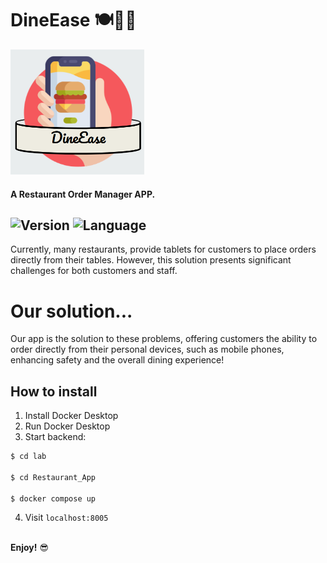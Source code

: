 <p align="center">
   
   # DineEase 🍽️🥢🍚
   <img src="ROM-Application/img/logo.PNG" height="200em">
</p>

#### A Restaurant Order Manager APP.

![Version](https://img.shields.io/badge/Version-0.1.0-brightgreen)
![Language](https://img.shields.io/badge/Language-python-blue)
---
Currently, many restaurants, provide tablets for customers to place orders directly from their tables. However, this solution presents significant challenges for both customers and staff.

# Our solution...
Our app is the solution to these problems, offering customers the ability to order directly from their personal devices, such as mobile phones, enhancing safety and the overall dining experience!

## How to install

1. Install Docker Desktop
2. Run Docker Desktop
3. Start backend:
   
```bash
$ cd lab

$ cd Restaurant_App

$ docker compose up

```
4. Visit `localhost:8005`

\
**Enjoy!** 😎
